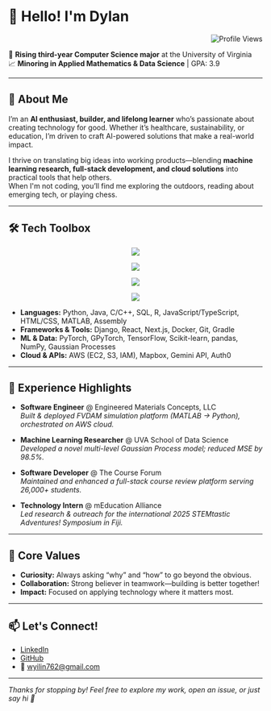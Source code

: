 # 👋 Hello! I'm Dylan

<p align="right"><img src="https://komarev.com/ghpvc/?username=yilinw762&color=0e75b6&style=flat-square" alt="Profile Views"/></p>

🌱 **Rising third-year Computer Science major** at the University of Virginia  
📈 **Minoring in Applied Mathematics & Data Science** | GPA: 3.9

---

## 🚀 About Me

I’m an **AI enthusiast, builder, and lifelong learner** who’s passionate about creating technology for good. Whether it’s healthcare, sustainability, or education, I’m driven to craft AI-powered solutions that make a real-world impact.

I thrive on translating big ideas into working products—blending **machine learning research, full-stack development, and cloud solutions** into practical tools that help others.  
When I'm not coding, you’ll find me exploring the outdoors, reading about emerging tech, or playing chess.

---

## 🛠️ Tech Toolbox

<p align="center">
  <img src="https://skillicons.dev/icons?i=python,java,cpp,c,r,js,ts,html,css,matlab,assembly" />
</p>
<p align="center">
  <img src="https://skillicons.dev/icons?i=django,react,nextjs,docker,git,gradle" />
</p>
<p align="center">
  <img src="https://skillicons.dev/icons?i=pytorch,tensorflow,sklearn,pandas,numpy" />
</p>
<p align="center">
  <img src="https://skillicons.dev/icons?i=aws" />
</p>

- **Languages:** Python, Java, C/C++, SQL, R, JavaScript/TypeScript, HTML/CSS, MATLAB, Assembly  
- **Frameworks & Tools:** Django, React, Next.js, Docker, Git, Gradle  
- **ML & Data:** PyTorch, GPyTorch, TensorFlow, Scikit-learn, pandas, NumPy, Gaussian Processes  
- **Cloud & APIs:** AWS (EC2, S3, IAM), Mapbox, Gemini API, Auth0

---

## 💼 Experience Highlights

- **Software Engineer** @ Engineered Materials Concepts, LLC  
  *Built & deployed FVDAM simulation platform (MATLAB → Python), orchestrated on AWS cloud.*

- **Machine Learning Researcher** @ UVA School of Data Science  
  *Developed a novel multi-level Gaussian Process model; reduced MSE by 98.5%.*

- **Software Developer** @ The Course Forum  
  *Maintained and enhanced a full-stack course review platform serving 26,000+ students.*

- **Technology Intern** @ mEducation Alliance  
  *Led research & outreach for the international 2025 STEMtastic Adventures! Symposium in Fiji.*

---

## 🌟 Core Values

- **Curiosity:** Always asking “why” and “how” to go beyond the obvious.
- **Collaboration:** Strong believer in teamwork—building is better together!
- **Impact:** Focused on applying technology where it matters most.

---

## 📫 Let's Connect!

- [LinkedIn](https://linkedin.com/in/yilinwang762)  
- [GitHub](https://github.com/yilinw762)  
- 📧 wyilin762@gmail.com

---

_Thanks for stopping by! Feel free to explore my work, open an issue, or just say hi 👋_
